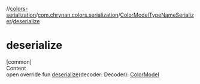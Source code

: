 //[colors-serialization](../../../index.md)/[com.chrynan.colors.serialization](../index.md)/[ColorModelTypeNameSerializer](index.md)/[deserialize](deserialize.md)



# deserialize  
[common]  
Content  
open override fun [deserialize](deserialize.md)(decoder: Decoder): [ColorModel](../../../../colors-core/colors-core/com.chrynan.colors.space/-color-model/index.md)  




